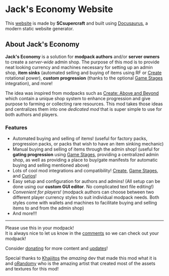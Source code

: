 # Jack's Economy Website

This [website](https://scsupercraft.github.io/jacks-economy/) is made by **SCsupercraft** and built using [Docusaurus](https://docusaurus.io/), a modern static website generator.

## About Jack's Economy

**Jack's Economy** is a solution for **modpack authors** and/or **server owners** to create a _server-wide_ admin shop. The purpose of this mod is to provide neat looking currency and machines necessary for setting up an admin shop, **item sinks** (automated selling and buying of items using RF or [Create](https://www.curseforge.com/minecraft/mc-mods/create) rotational power), **custom progression** (thanks to the optional [Game Stages](https://www.curseforge.com/minecraft/mc-mods/game-stages) integration), and more!

The idea was inspired from modpacks such as [Create: Above and Beyond](https://www.curseforge.com/minecraft/modpacks/create-above-and-beyond) which contain a unique shop system to enhance progression and give purpose to farming or collecting rare resources. This mod takes those ideas and centralizes them into one _dedicated mod_ that is super simple to use for both authors and players.

### Features

-   Automated buying and selling of items! (useful for factory packs, progression packs, or packs that wish to have an item sinking mechanic)
-   Manual buying and selling of items through the admin shop! (useful for **gating progression** using [Game Stages](https://www.curseforge.com/minecraft/mc-mods/game-stages), providing a centralized admin shop, as well as providing a place to buy/gate manifests for automatic buying and selling mentioned above)
-   Lots of cool mod integrations and compatibility! [Create](https://www.curseforge.com/minecraft/mc-mods/create), [Game Stages](https://www.curseforge.com/minecraft/mc-mods/game-stages), and [Curios](https://www.curseforge.com/minecraft/mc-mods/curios)!
-   Easy setup and configuration for authors and admins! (All setup can be done using our **custom GUI editor**. No complicated text file editing!)
-   _Convenient for players!_ (modpack authors can choose between two different player currency styles to suit individual modpack needs. Both styles come with wallets and machines to facilitate buying and selling items to and from the admin shop)
-   And more!!!

---

Please use this in your modpack!\
It is always nice to let us know in the [comments](https://www.curseforge.com/minecraft/mc-mods/flapjacks-economy/comments) so we can check out your modpack!

Consider [donating](https://ko-fi.com/flapjacksmods) for more content and [updates](https://scsupercraft.github.io/jacks-economy/updates)!

Special thanks to [Khajiitos](https://www.curseforge.com/members/khajiitos/projects) the _amazing_ dev that made this mod what it is and
[oRandomy](https://github.com/oRandomy) who is the amazing artist that created most of the assets and textures for this mod!
